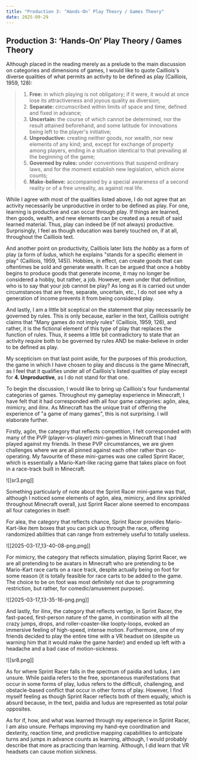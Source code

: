 ```yaml
---
title: "Production 3: ‘Hands-On’ Play Theory / Games Theory"
date: 2025-09-29
---
```

## Production 3: ‘Hands-On’ Play Theory / Games Theory

Although placed in the reading merely as a prelude to the main discussion on categories and dimensions of games, I would like to quote Cailliois's diverse qualities of what permits an activity to be defined as play (Cailliois, 1959, 128):

> 1. **Free:** in which playing is not obligatory; if it were, it would at once lose its attractiveness and joyous quality as diversion;
> 2. **Separate:** circumscribed within limits of space and time, defined and fixed in advance;
> 3. **Uncertain:** the course of which cannot be determined, nor the result attained beforehand, and some latitude for innovations being left to the player's initiative;
> 4. **Unproductive:** creating neither goods, nor wealth, nor new elements of any kind; and, except for exchange of property among players, ending in a situation identical to that prevailing at the beginning of the game;
> 5. **Governed by rules:** under conventions that suspend ordinary laws, and for the moment establish new legislation, which alone counts;
> 6. **Make-believe:** accompanied by a special awareness of a second reality or of a free unreality, as against real life.

While I agree with most of the qualities listed above, I do not agree that an activity necessarily be unproductive in order to be defined as play. For one, learning is productive and can occur through play. If things are learned, then goods, wealth, and new elements can be created as a result of said learned material. Thus, play can indeed be (if not always) productive. Surprisingly, I feel as though education was barely touched on, if at all, throughout the Cailliois text. 

And another point on productivity, Cailliois later lists *the hobby* as a form of play (a form of *ludus*, which he explains "stands for a specific element in play" (Cailliois, 1959, 145)). Hobbies, in effect, can create goods that can oftentimes be sold and generate wealth. It can be argued that once a hobby begins to produce goods that generate income, it may no longer be considered a hobby, but rather, a job. However, even under that definition, who is to say that your job cannot be play? As long as it is carried out under circumstances that are free, separate, uncertain, etc., I do not see why a generation of income prevents it from being considered play.

And lastly, I am a little bit sceptical on the statement that play necessarily be governed by rules. This is only because, earlier in the text, Cailliois outright claims that "Many games do not imply rules" (Cailliois, 1959, 126), and rather, it is the fictional element of this type of play that replaces the function of rules. Thus, it seems a little bit contradictory to state that an activity require both to be governed by rules AND be make-believe in order to be defined as play.

My scepticism on that last point aside, for the purposes of this production, the game in which I have chosen to play and discuss is the game Minecraft, as I feel that it qualifies under all of Cailliois's listed qualities of play except for **4. Unproductive**, as I do not stand for that one. 

To begin the discussion, I would like to bring up Cailliois's four fundamental categories of games. Throughout my gameplay experience in Minecraft, I have felt that it had corresponded with all four game categories: agôn, alea, mimicry, and ilinx. As Minecraft has the unique trait of offering the experience of "a game of many games", this is not surprising. I will elaborate further.

Firstly, agôn, the category that reflects competition, I felt corresponded with many of the PVP (player-vs-player) mini-games in Minecraft that I had played against my friends. In these PVP circumstances, we are given challenges where we are all pinned against each other rather than co-operating. My favourite of these mini-games was one called Sprint Racer, which is essentially a Mario-Kart-like racing game that takes place on foot in a race-track built in Minecraft.

![[sr3.png]]

Something particularly of note about the Sprint Racer mini-game was that, although I noticed some elements of agôn, alea, mimicry, and ilinx sprinkled throughout Minecraft overall, just Sprint Racer alone seemed to encompass all four categories in itself: 

For alea, the category that reflects chance, Sprint Racer provides Mario-Kart-like item boxes that you can pick up through the race, offering randomized abilities that can range from extremely useful to totally useless. 

![[2025-03-17_13-40-08-png.png]]

For mimicry, the category that reflects simulation, playing Sprint Racer, we are all pretending to be avatars in Minecraft who are pretending to be Mario-Kart race carts on a race track, despite actually being on foot for some reason (it is totally feasible for race carts to be added to the game. The choice to be on foot was most definitely not due to programming restriction, but rather, for comedic/amusement purpose).

![[2025-03-17_13-35-16-png.png]]

And lastly, for ilinx, the category that reflects vertigo, in Sprint Racer, the fast-paced, first-person nature of the game, in combination with all the crazy jumps, drops, and roller-coaster-like loopty-loops, evoked an immersive feeling of high-speed, intense motion. Furthermore, one of my friends decided to play the entire time with a VR headset on (despite us warning him that it would make the game harder) and ended up left with a headache and a bad case of motion-sickness.

![[sr8.png]]

As for where Sprint Racer falls in the spectrum of paidia and ludus, I am unsure. While paidia refers to the free, spontaneous manifestations that occur in some forms of play, ludus refers to the difficult, challenging, and obstacle-based conflict that occur in other forms of play. However, I find myself feeling as though Sprint Racer reflects both of them equally, which is absurd because, in the text, paidia and ludus are represented as total polar opposites.

As for if, how, and what was learned through my experience in Sprint Racer, I am also unsure. Perhaps improving my hand-eye coordination and dexterity, reaction time, and predictive mapping capabilities to anticipate turns and jumps in advance counts as learning, although, I would probably describe that more as practicing than learning. Although, I did learn that VR headsets can cause motion sickness.